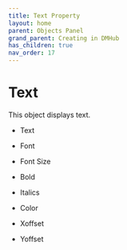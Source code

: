 ```yaml
---
title: Text Property
layout: home
parent: Objects Panel
grand_parent: Creating in DMHub
has_children: true
nav_order: 17
---
```


# Text

This object displays text.

-   Text

-   Font

-   Font Size

-   Bold

-   Italics

-   Color

-   Xoffset

-   Yoffset